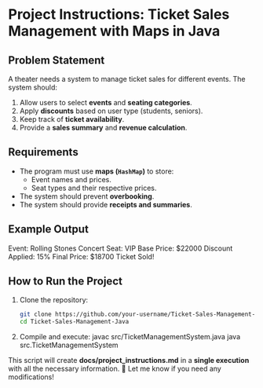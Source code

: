 # Project Instructions: Ticket Sales Management with Maps in Java

## Problem Statement
A theater needs a system to manage ticket sales for different events. The system should:
1. Allow users to select **events** and **seating categories**.
2. Apply **discounts** based on user type (students, seniors).
3. Keep track of **ticket availability**.
4. Provide a **sales summary** and **revenue calculation**.

## Requirements
- The program must use **maps (`HashMap`)** to store:
  - Event names and prices.
  - Seat types and their respective prices.
- The system should prevent **overbooking**.
- The system should provide **receipts and summaries**.

## Example Output
Event: Rolling Stones Concert Seat: VIP Base Price: $22000 Discount Applied: 15% Final Price: $18700 Ticket Sold!

## How to Run the Project
1. Clone the repository:
   ```bash
   git clone https://github.com/your-username/Ticket-Sales-Management-Java.git
   cd Ticket-Sales-Management-Java
   
2. Compile and execute:
   javac src/TicketManagementSystem.java
   java src.TicketManagementSystem

This script will create **docs/project_instructions.md** in a **single execution** with all the necessary information. 🚀 Let me know if you need any modifications!






